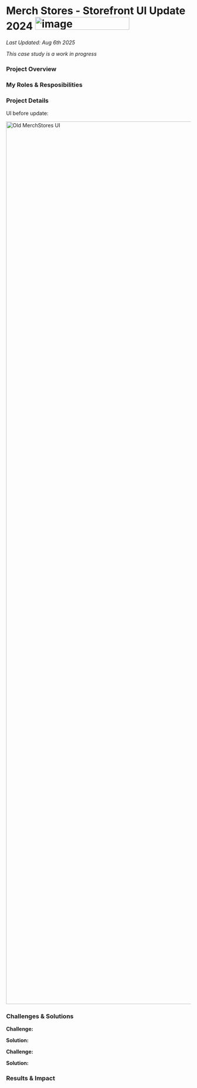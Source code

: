 # Merch Stores - Storefront UI Update 2024 <img width="257" height="35" alt="image" src="https://github.com/user-attachments/assets/07b3181e-a1e9-4a38-9a6e-d9996d0f8891" />

*Last Updated: Aug 6th 2025*

*This case study is a work in progress*

### Project Overview



### My Roles & Resposibilities



### Project Details

UI before update:

<img width="2560" height="2408" alt="Old MerchStores UI" src="https://github.com/user-attachments/assets/1d1fb788-cea0-4b9d-a0a9-63365e198196" />


### Challenges & Solutions

**Challenge:** 

**Solution:** 


**Challenge:** 

**Solution:** 

### Results & Impact
